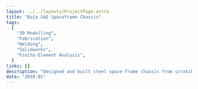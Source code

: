```yaml
---
layout: ../../layouts/ProjectPage.astro
title: "Baja SAE Spaceframe Chassis"
tags:
  [
    "3D Modelling",
    "Fabrication",
    "Welding",
    "Solidworks",
    "Finite-Element Analysis",
  ]
links: []
description: "Designed and built steel space-frame chassis from scratch for Baja SAE car to comply with strict regulations. Mangaed to reduce weight from precious model by 65%."
date: "2018-01"
---
```

